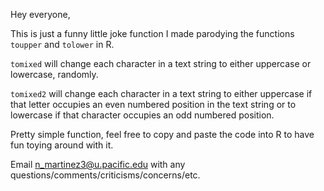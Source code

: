 Hey everyone,

This is just a funny little joke function I made parodying the functions `toupper` and `tolower` in R.

`tomixed` will change each character in a text string to either uppercase or lowercase, randomly.

`tomixed2` will change each character in a text string to either uppercase if that letter occupies an even numbered position in the text string or to lowercase if that character occupies an odd numbered position.

Pretty simple function, feel free to copy and paste the code into R to have fun toying around with it.

Email n_martinez3@u.pacific.edu with any questions/comments/criticisms/concerns/etc.
